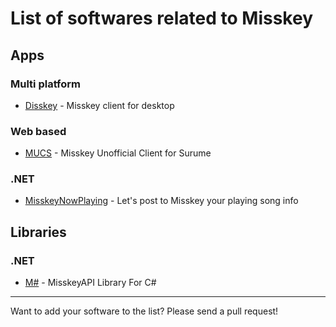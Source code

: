 List of softwares related to Misskey
====

## Apps
### Multi platform
* [Disskey](https://github.com/AyaMorisawa/Disskey) - Misskey client for desktop

### Web based
* [MUCS](http://surume.exout.net/mucs/) - Misskey Unofficial Client for Surume

### .NET
* [MisskeyNowPlaying](https://github.com/marihachi/MisskeyNowPlaying) - Let's post to Misskey your playing song info

## Libraries
### .NET
* [M#](https://github.com/marihachi/msharp) - MisskeyAPI Library For C#

----
Want to add your software to the list? Please send a pull request!
